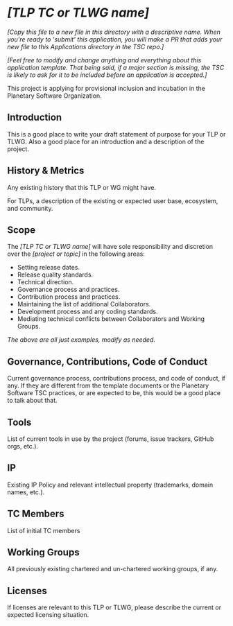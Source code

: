 # *[TLP TC or TLWG name]*

*[Copy this file to a new file in this directory with a descriptive
name.  When you're ready to 'submit' this application, you will
make a PR that adds your new file to this Applications directory
in the TSC repo.]*

*[Feel free to modify and change anything and everything about this
application template.  That being said, if a major section is missing,
the TSC is likely to ask for it to be included before an application
is accepted.]*

This project is applying for provisional inclusion and incubation
in the Planetary Software Organization.

## Introduction

This is a good place to write your draft statement of purpose for
your TLP or TLWG.  Also a good place for an introduction and a
description of the project.

## History & Metrics

Any existing history that this TLP or WG might have.

For TLPs, a description of the existing or expected user base,
ecosystem, and community.

## Scope

The *[TLP TC or TLWG name]* will have sole responsibility and
discretion over the *[project or topic]* in the following areas:

* Setting release dates.
* Release quality standards.
* Technical direction.
* Governance process and practices.
* Contribution process and practices.
* Maintaining the list of additional Collaborators.
* Development process and any coding standards.
* Mediating technical conflicts between Collaborators and Working Groups.

*The above are all just examples, modify as needed.*

## Governance, Contributions, Code of Conduct

Current governance process, contributions process, and code of
conduct, if any.  If they are different from the template documents
or the Planetary Software TSC practices, or are expected to be,
this would be a good place to talk about that.

## Tools

List of current tools in use by the project (forums, issue trackers,
GitHub orgs, etc.).

## IP

Existing IP Policy and relevant intellectual property
(trademarks, domain names, etc.).

## TC Members

List of initial TC members

## Working Groups

All previously existing chartered and un-chartered working groups, if any.

## Licenses

If licenses are relevant to this TLP or TLWG, please describe the current
or expected licensing situation.
